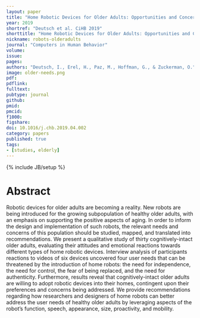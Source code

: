 ```yaml
---
layout: paper
title: "Home Robotic Devices for Older Adults: Opportunities and Concerns"
year: 2019
shortref: "Deutsch et al. CiHB 2019"
shorttitle: "Home Robotic Devices for Older Adults: Opportunities and Concerns"
nickname: robots-olderadults
journal: "Computers in Human Behavior"
volume: 
issue: 
pages: 
authors: "Deutsch, I., Erel, H., Paz, M., Hoffman, G., & Zuckerman, O."
image: older-needs.png
pdf: 
pdflink: 
fulltext:  
pubtype: journal
github: 
pmid:  
pmcid: 
f1000: 
figshare: 
doi: 10.1016/j.chb.2019.04.002
category: papers
published: true
tags:
- [studies, elderly]
---
```

{% include JB/setup %}

# Abstract 

Robotic devices for older adults are becoming a reality. New robots are being introduced for the growing subpopulation of healthy older adults, with an emphasis on supporting the positive aspects of aging. In order to inform the design and implementation of such robots, the relevant needs and concerns of this population should be studied, mapped, and translated into recommendations. We present a qualitative study of thirty cognitively-intact older adults, evaluating their attitudes and emotional reactions towards different types of home robotic devices. Interview analysis of participants reactions to videos of six devices uncovered four user needs that can be threatened by the introduction of home robots: the need for independence, the need for control, the fear of being replaced, and the need for authenticity. Furthermore, results reveal that cognitively-intact older adults are willing to adopt robotic devices into their homes, contingent upon their preferences and concerns being addressed. We provide recommendations regarding how researchers and designers of home robots can better address the user needs of healthy older adults by leveraging aspects of the robot’s function, speech, appearance, size, proactivity, and mobility.

